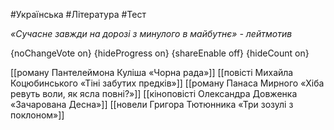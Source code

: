 #Українська #Література #Тест

*«Сучасне завжди на дорозі з минулого в майбутнє» - лейтмотив*

{noChangeVote on}
{hideProgress on}
{shareEnable off}
{hideCount on}

[[роману Пантелеймона Куліша «Чорна рада»]]
[[повісті Михайла Коцюбинського «Тіні забутих предків»]]
[[роману Панаса Мирного «Хіба ревуть воли, як ясла повні?»]]
[[кіноповісті Олександра Довженка «Зачарована Десна»]]
[[новели Григора Тютюнника «Три зозулі з поклоном»]]
